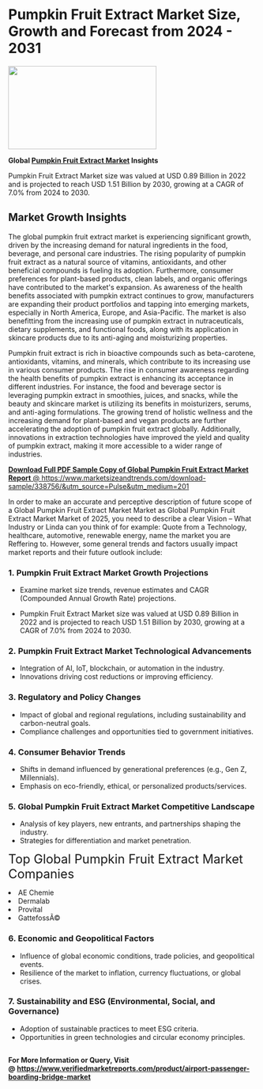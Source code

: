 <H1>Pumpkin Fruit Extract Market Size, Growth and Forecast from 2024 - 2031</H1><img class="aligncenter size-medium wp-image-584254" src="https://thirdeyenews.in/wp-content/uploads/2024/09/Global-Market-Research-300x168.jpeg" alt="" width="300" height="168" /><p><strong>Global&nbsp;<a href="https://www.marketsizeandtrends.com/download-sample/338756/&amp;utm_source=Pulse&amp;utm_medium=201">Pumpkin Fruit Extract Market</a> Insights</strong></p><p>Pumpkin Fruit Extract Market size was valued at USD 0.89 Billion in 2022 and is projected to reach USD 1.51 Billion by 2030, growing at a CAGR of 7.0% from 2024 to 2030.</p><p><h2>Market Growth Insights</h2> <p>The global pumpkin fruit extract market is experiencing significant growth, driven by the increasing demand for natural ingredients in the food, beverage, and personal care industries. The rising popularity of pumpkin fruit extract as a natural source of vitamins, antioxidants, and other beneficial compounds is fueling its adoption. Furthermore, consumer preferences for plant-based products, clean labels, and organic offerings have contributed to the market's expansion. As awareness of the health benefits associated with pumpkin extract continues to grow, manufacturers are expanding their product portfolios and tapping into emerging markets, especially in North America, Europe, and Asia-Pacific. The market is also benefitting from the increasing use of pumpkin extract in nutraceuticals, dietary supplements, and functional foods, along with its application in skincare products due to its anti-aging and moisturizing properties.</p> <p><a href="#"></a></p> <p>Pumpkin fruit extract is rich in bioactive compounds such as beta-carotene, antioxidants, vitamins, and minerals, which contribute to its increasing use in various consumer products. The rise in consumer awareness regarding the health benefits of pumpkin extract is enhancing its acceptance in different industries. For instance, the food and beverage sector is leveraging pumpkin extract in smoothies, juices, and snacks, while the beauty and skincare market is utilizing its benefits in moisturizers, serums, and anti-aging formulations. The growing trend of holistic wellness and the increasing demand for plant-based and vegan products are further accelerating the adoption of pumpkin fruit extract globally. Additionally, innovations in extraction technologies have improved the yield and quality of pumpkin extract, making it more accessible to a wider range of industries.</p> <p><a href="#"></p><p><span class=""><strong>Download Full PDF Sample Copy of Global Pumpkin Fruit Extract Market Report</strong> @ <a href="https://www.marketsizeandtrends.com/download-sample/338756/&amp;utm_source=Pulse&amp;utm_medium=201" target="_blank">https://www.marketsizeandtrends.com/download-sample/338756/&amp;utm_source=Pulse&amp;utm_medium=201</a></span></p><p>In order to make an accurate and perceptive description of future scope of a Global&nbsp;Pumpkin Fruit Extract Market Market as Global&nbsp;Pumpkin Fruit Extract Market Market of 2025, you need to describe a clear Vision &ndash; What Industry or Linda can you think of for example: Quote from a Technology, healthcare, automotive, renewable energy, name the market you are Reffering to. However, some general trends and factors usually impact market reports and their future outlook include:</p><h3>1.&nbsp;<strong>Pumpkin Fruit Extract Market Growth Projections</strong></h3><ul><li>Examine market size trends, revenue estimates and CAGR (Compounded Annual Growth Rate) projections.</li><li><p>Pumpkin Fruit Extract Market size was valued at USD 0.89 Billion in 2022 and is projected to reach USD 1.51 Billion by 2030, growing at a CAGR of 7.0% from 2024 to 2030.</p></li></ul><h3>2.&nbsp;<strong>Pumpkin Fruit Extract Market Technological Advancements</strong></h3><ul><li>Integration of AI, IoT, blockchain, or automation in the industry.</li><li>Innovations driving cost reductions or improving efficiency.</li></ul><h3>3.&nbsp;<strong>Regulatory and Policy Changes</strong></h3><ul><li>Impact of global and regional regulations, including sustainability and carbon-neutral goals.</li><li>Compliance challenges and opportunities tied to government initiatives.</li></ul><h3>4.&nbsp;<strong>Consumer Behavior Trends</strong></h3><ul><li>Shifts in demand influenced by generational preferences (e.g., Gen Z, Millennials).</li><li>Emphasis on eco-friendly, ethical, or personalized products/services.</li></ul><h3>5.&nbsp;<strong>Global Pumpkin Fruit Extract Market Competitive Landscape</strong></h3><ul><li>Analysis of key players, new entrants, and partnerships shaping the industry.</li><li>Strategies for differentiation and market penetration.</li></ul><p data-pm-slice="1 1 []"><span style="color: inherit; font-family: inherit; font-size: 25px;">Top Global Pumpkin Fruit Extract Market Companies</span></p><div class="" data-test-id=""><p><li>AE Chemie</li><li> Dermalab</li><li> Provital</li><li> GattefossÃ©</li></p></div><h3>6.&nbsp;<strong>Economic and Geopolitical Factors</strong></h3><ul><li>Influence of global economic conditions, trade policies, and geopolitical events.</li><li>Resilience of the market to inflation, currency fluctuations, or global crises.</li></ul><h3>7.&nbsp;<strong>Sustainability and ESG (Environmental, Social, and Governance)</strong></h3><ul><li>Adoption of sustainable practices to meet ESG criteria.</li><li>Opportunities in green technologies and circular economy principles.</li></ul><h2><strong style="font-size: 14px;">For More Information or Query, Visit @&nbsp;</strong><a style="background-color: #ffffff; font-size: 14px;" href="https://www.marketsizeandtrends.com/report/pumpkin-fruit-extract-market/" target="_blank">https://www.verifiedmarketreports.com/product/airport-passenger-boarding-bridge-market</a></h2>

